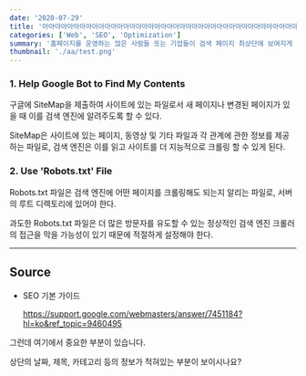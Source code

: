 ```yaml
---
date: '2020-07-29'
title: '아아아아아아아아아아아아아아아아아아아아아아아아아아아아아아아아아아아아아아아아아아아아아아아아아아아아아아아아아아아아아아아아아아아아아아아아아아아아아아아아아아아아아아아아아아아아아아아아아아아아아아아아아아아아아아아아아아아아아아아아아아아아아아아아아아아아아아아아아아아아아아아아아아아아아아아아아아아아아아아아아아아아아아아아아아아아아아아아아아아아아아아아아아아아아아아아아아아아아아아아아아아아아아아아아아아아아아아아아아아아아아아아아아아아아아아아아아아아아아아아아아아아아아아아아아아아아'
categories: ['Web', 'SEO', 'Optimization']
summary: '홈페이지를 운영하는 많은 사람들 또는 기업들이 검색 페이지 최상단에 보여지게 하기 위해 어떤 최적화 작업을 하는지 알아보자.'
thumbnail: './aa/test.png'
---
```


### 1. Help Google Bot to Find My Contents

구글에 SiteMap을 제출하여 사이트에 있는 파일로서 새 페이지나 변경된 페이지가 있을 때 이를 검색 엔진에 알려주도록 할 수 있다.

SiteMap은 사이트에 있는 페이지, 동영상 및 기타 파일과 각 관계에 관한 정보를 제공하는 파일로, 검색 엔진은 이를 읽고 사이트를 더 지능적으로 크롤링 할 수 있게 된다.

### 2. Use 'Robots.txt' File

Robots.txt 파일은 검색 엔진에 어떤 페이지를 크롤링해도 되는지 알리는 파일로, 서버의 루트 디렉토리에 있어야 한다.

과도한 Robots.txt 파일은 더 많은 방문자를 유도할 수 있는 정상적인 검색 엔진 크롤러의 접근을 막을 가능성이 있기 때문에 적절하게 설정해야 한다.

---

## Source

- SEO 기본 가이드

  [<https://support.google.com/webmasters/answer/7451184?hl=ko&ref_topic=9460495>](<https://support.google.com/webmasters/answer/7451184?hl=ko&ref_topic=9460495>)

그런데 여기에서 중요한 부분이 있습니다.

상단의 날짜, 제목, 카테고리 등의 정보가 적혀있는 부분이 보이시나요?
